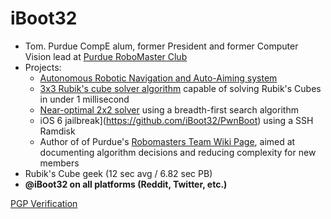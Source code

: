 # iBoot32

- Tom. Purdue CompE alum, former President and former Computer Vision lead at [Purdue RoboMaster Club](https://purduerm.org/)
- Projects:
  - [Autonomous Robotic Navigation and Auto-Aiming system](https://github.com/PurdueRM/auto-aiming/tree/main)
  - [3x3 Rubik's cube solver algorithm](https://github.com/iBoot32/CubeBot2.0) capable of solving Rubik's Cubes in under 1 millisecond
  - [Near-optimal 2x2 solver](https://github.com/iBoot32/OptiCubeCSharp) using a breadth-first search algorithm
  - iOS 6 jailbreak](https://github.com/iBoot32/PwnBoot) using a SSH Ramdisk
  - Author of of Purdue's [Robomasters Team Wiki Page](https://robomaster-club.github.io/PurdueRM-Wiki/), aimed at documenting algorithm decisions and reducing complexity for new members
- Rubik's Cube geek (12 sec avg / 6.82 sec PB)
- **@iBoot32 on all platforms (Reddit, Twitter, etc.)**

[PGP Verification](https://keybase.io/iboot32/sigs/6ohZytD3CHpgszd5Sj50fzo583bsOQw3XgVo)


